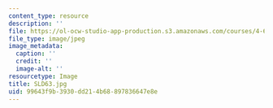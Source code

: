 ```yaml
---
content_type: resource
description: ''
file: https://ol-ocw-studio-app-production.s3.amazonaws.com/courses/4-614-religious-architecture-and-islamic-cultures-fall-2002/99643f9b3930dd214b68897836647e8e_SLD63.jpg
file_type: image/jpeg
image_metadata:
  caption: ''
  credit: ''
  image-alt: ''
resourcetype: Image
title: SLD63.jpg
uid: 99643f9b-3930-dd21-4b68-897836647e8e
---
```

